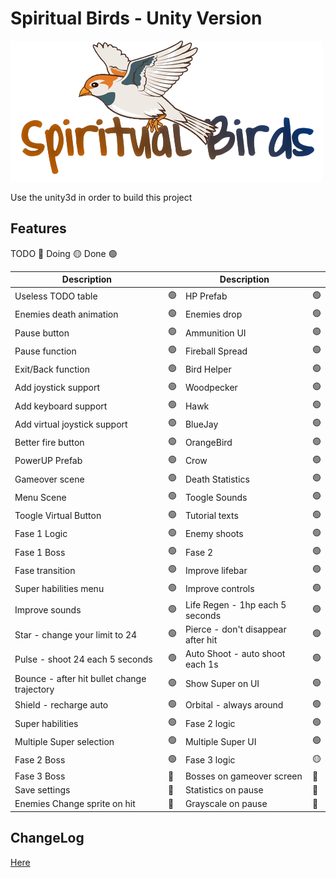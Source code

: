 # Spiritual Birds - Unity Version

![Spiritual Birds - Unity Version](Assets/Artwork/Sprites/logo.png?raw=true "Spiritual Birds - Unity Version")

Use the unity3d in order to build this project

## Features

TODO 🔴
Doing 🟡
Done 🟢

| Description |  | Description |  |
| -- | -- | -- | -- |
| Useless TODO table | 🟢 | HP Prefab | 🟢 |
| Enemies death animation | 🟢 | Enemies drop | 🟢 |
| Pause button | 🟢 | Ammunition UI | 🟢 |
| Pause function | 🟢 | Fireball Spread | 🟢 |
| Exit/Back function | 🟢 | Bird Helper | 🟢 |
| Add joystick support | 🟢 | Woodpecker | 🟢 |
| Add keyboard support | 🟢 | Hawk | 🟢 |
| Add virtual joystick support | 🟢 | BlueJay | 🟢 |
| Better fire button | 🟢 | OrangeBird | 🟢 |
| PowerUP Prefab | 🟢 | Crow | 🟢 |
| Gameover scene | 🟢 | Death Statistics | 🟢 |
| Menu Scene | 🟢 | Toogle Sounds | 🟢 |
| Toogle Virtual Button | 🟢 | Tutorial texts | 🟢 |
| Fase 1 Logic | 🟢 | Enemy shoots | 🟢 |
| Fase 1 Boss | 🟢 | Fase 2 | 🟢 |
| Fase transition | 🟢 | Improve lifebar | 🟢 |
| Super habilities menu | 🟢 | Improve controls | 🟢 |
| Improve sounds | 🟢 | Life Regen - 1hp each 5 seconds | 🟢 |
| Star - change your limit to 24 | 🟢  | Pierce - don't disappear after hit | 🟢 |
| Pulse - shoot 24 each 5 seconds | 🟢 |  Auto Shoot - auto shoot each 1s | 🟢 |
| Bounce - after hit bullet change trajectory | 🟢 | Show Super on UI | 🟢 |
| Shield - recharge auto | 🟢 | Orbital - always around | 🟢 |
| Super habilities | 🟢 | Fase 2 logic | 🟢 |
| Multiple Super selection | 🟢  | Multiple Super UI | 🟢 |
| Fase 2 Boss | 🟢  | Fase 3 logic | 🟡 |
| Fase 3 Boss | 🔴  | Bosses on gameover screen | 🔴 |  
| Save settings | 🔴 | Statistics on pause | 🔴 |
| Enemies Change sprite on hit  | 🔴 | Grayscale on pause | 🔴 |

## ChangeLog

[Here](CHANGELOG.md)
